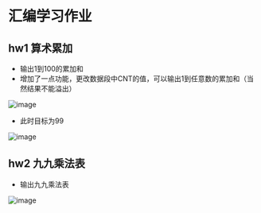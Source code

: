 # 汇编学习作业
## hw1 算术累加
- 输出1到100的累加和
- 增加了一点功能，更改数据段中CNT的值，可以输出1到任意数的累加和（当然结果不能溢出）

![image](https://user-images.githubusercontent.com/33774204/197448744-21db6653-21fd-42da-9419-39bbb3ed0335.png)

- 此时目标为99

![image](https://user-images.githubusercontent.com/33774204/197448823-282bac24-c7f0-4741-9737-b25007601733.png)

## hw2 九九乘法表
- 输出九九乘法表

![image](https://user-images.githubusercontent.com/33774204/197448677-d4ba16eb-d21e-481b-86a2-5e0d076fbf6d.png)

